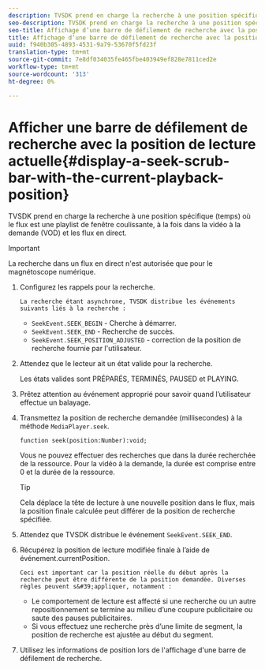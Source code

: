 ```yaml
---
description: TVSDK prend en charge la recherche à une position spécifique (temps) où le flux est une playlist de fenêtre coulissante, à la fois dans la vidéo à la demande (VOD) et les flux en direct.
seo-description: TVSDK prend en charge la recherche à une position spécifique (temps) où le flux est une playlist de fenêtre coulissante, à la fois dans la vidéo à la demande (VOD) et les flux en direct.
seo-title: Affichage d’une barre de défilement de recherche avec la position de lecture actuelle
title: Affichage d’une barre de défilement de recherche avec la position de lecture actuelle
uuid: f940b305-4893-4531-9a79-53670f5fd23f
translation-type: tm+mt
source-git-commit: 7e8df034035fe465fbe403949ef828e7811ced2e
workflow-type: tm+mt
source-wordcount: '313'
ht-degree: 0%

---
```



# Afficher une barre de défilement de recherche avec la position de lecture actuelle{#display-a-seek-scrub-bar-with-the-current-playback-position}

TVSDK prend en charge la recherche à une position spécifique (temps) où le flux est une playlist de fenêtre coulissante, à la fois dans la vidéo à la demande (VOD) et les flux en direct.

>[!IMPORTANT]
>
>La recherche dans un flux en direct n&#39;est autorisée que pour le magnétoscope numérique.

1. Configurez les rappels pour la recherche.

       La recherche étant asynchrone, TVSDK distribue les événements suivants liés à la recherche :
   
   * `SeekEvent.SEEK_BEGIN` - Cherche à démarrer.
   * `SeekEvent.SEEK_END` - Recherche de succès.
   * `SeekEvent.SEEK_POSITION_ADJUSTED` - correction de la position de recherche fournie par l&#39;utilisateur.

1. Attendez que le lecteur ait un état valide pour la recherche.

   Les états valides sont PRÉPARÉS, TERMINÉS, PAUSED et PLAYING.

1. Prêtez attention au événement approprié pour savoir quand l’utilisateur effectue un balayage.
1. Transmettez la position de recherche demandée (millisecondes) à la méthode `MediaPlayer.seek`.

   ```
   function seek(position:Number):void;
   ```

   Vous ne pouvez effectuer des recherches que dans la durée recherchée de la ressource. Pour la vidéo à la demande, la durée est comprise entre 0 et la durée de la ressource.

   >[!TIP]
   >
   >Cela déplace la tête de lecture à une nouvelle position dans le flux, mais la position finale calculée peut différer de la position de recherche spécifiée.

1. Attendez que TVSDK distribue le événement `SeekEvent.SEEK_END`.
1. Récupérez la position de lecture modifiée finale à l’aide de événement.currentPosition.

       Ceci est important car la position réelle du début après la recherche peut être différente de la position demandée. Diverses règles peuvent s&#39;appliquer, notamment :
   
   * Le comportement de lecture est affecté si une recherche ou un autre repositionnement se termine au milieu d’une coupure publicitaire ou saute des pauses publicitaires.
   * Si vous effectuez une recherche près d’une limite de segment, la position de recherche est ajustée au début du segment.

1. Utilisez les informations de position lors de l&#39;affichage d&#39;une barre de défilement de recherche.
